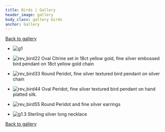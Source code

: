 ```yaml
---
title: Birds | Gallery
header_image: gallery
body_class: gallery birds
anchor: Gallery
---
```


[Back to gallery](/gallery/)

*   ![g1](/images/gallery/g1.1.jpg)

*   ![rev_bird22](/images/gallery/rev_bird22.jpg)
    Oval Citrine set in 18ct yellow gold, fine silver embossed bird pendant
    on 18ct yellow gold chain

*   ![rev_bird33](/images/gallery/rev_bird33.jpg)
    Round Peridot, fine silver textured bird pendant on silver chain

*   ![rev_bird44](/images/gallery/rev_bird44.jpg)
    Oval Peridot, fine silver textured bird pendant on hand platted silk.

*   ![rev_bird55](/images/gallery/rev_bird55.jpg)
    Round Peridot and fine silver earrings

*   ![g1.3](/images/gallery/g1.3.jpg)
    Sterling silver long necklace

[Back to gallery](/gallery/)
